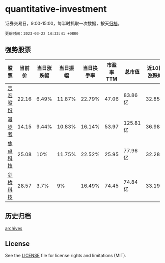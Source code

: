 # quantitative-investment

证券交易日，9:00-15:00，每半时抓取一次数据，按天[归档](archives)。

`更新时间：2023-03-22 14:33:41 +0800`

## 强势股票

|股票|当前价|当日涨跌幅|当日振幅|当日换手率|市盈率TTM|总市值|近10日涨跌幅|
|----|----|----|----|----|----|----|----|
|[吉宏股份](https://xueqiu.com/S/SZ002803)|22.16|6.49%|11.87%|22.79%|47.06|83.86亿|32.85%|
|[漫步者](https://xueqiu.com/S/SZ002351)|14.15|9.44%|10.83%|16.14%|53.97|125.81亿|36.98%|
|[焦点科技](https://xueqiu.com/S/SZ002315)|25.08|10%|11.75%|22.52%|25.95|77.96亿|32.28%|
|[剑桥科技](https://xueqiu.com/S/SH603083)|28.57|3.7%|9%|16.49%|74.45|74.84亿|33.19%|

## 历史归档

[archives](archives)

## License

See the [LICENSE](LICENSE) file for license rights and limitations (MIT).